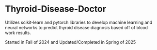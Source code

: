# Thyroid-Disease-Doctor
Utilizes scikit-learn and pytorch libraries to develop machine learning and neural networks to predict thyroid disease diagnosis based off of blood work results.

Started in Fall of 2024 and Updated/Completed in Spring of 2025
